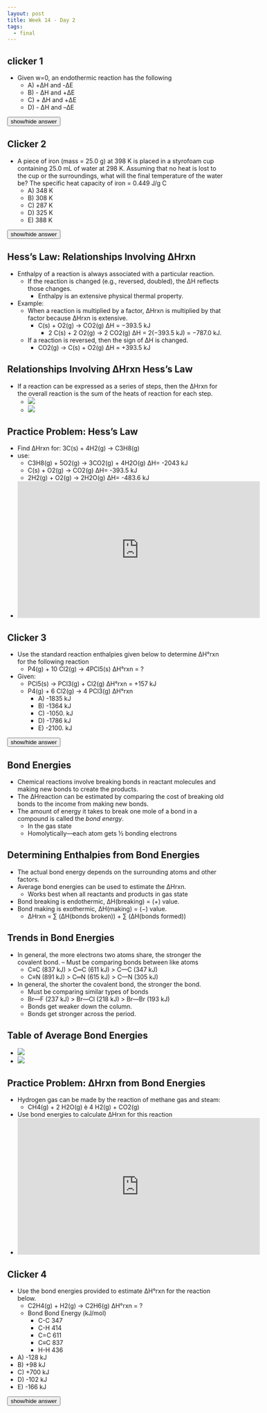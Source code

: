 ```yaml
---
layout: post
title: Week 14 - Day 2
tags:
  - final
---
```


## clicker 1

+ Given w=0, an endothermic reaction has the following
  + A) +ΔH and -ΔE
  + B) - ΔH and +ΔE
  + C) + ΔH and +ΔE
  + D) - ΔH and –ΔE

<span id="c6" style="display:none">If w = 0, no work done, endothermic so heat must flow into the system
both positive (C)</span>
<input type="button" onclick="$('#c6').toggle()" value="show/hide answer"/>


## Clicker 2

+ A piece of iron (mass = 25.0 g) at 398 K is placed in a styrofoam cup containing 25.0 mL of water at 298 K. Assuming that no heat is lost to the cup or the surroundings, what will the final temperature of the water be? The specific heat capacity of iron = 0.449 J/g C
  + A) 348 K
  + B) 308 K
  + C) 287 K
  + D) 325 K
  + E) 388 K

<span id="c7" style="display:none">Answer: B <iframe width="560" height="315" src="https://www.youtube.com/embed/cG6zPlmIk9g" frameborder="0" allowfullscreen></iframe></span>
<input type="button" onclick="$('#c7').toggle()" value="show/hide answer"/>

## Hess’s Law: Relationships Involving ΔHrxn

+ Enthalpy of a reaction is always associated with a particular reaction.
  + If the reaction is changed (e.g., reversed, doubled), the ΔH reflects those changes.
    + Enthalpy is an extensive physical thermal property.
+ Example:
  + When a reaction is multiplied by a factor, ΔHrxn is multiplied by that factor because ΔHrxn is extensive.
    + C(s) + O2(g) → CO2(g) ΔH = −393.5 kJ
      + 2 C(s) + 2 O2(g) → 2 CO2(g) ΔH = 2(−393.5 kJ) = −787.0 kJ.
  + If a reaction is reversed, then the sign of ΔH is changed.
    + CO2(g) → C(s) + O2(g) ΔH = +393.5 kJ

## Relationships Involving ΔHrxn Hess’s Law

+ If a reaction can be expressed as a series of steps, then the ΔHrxn for the overall reaction is the sum of the heats of reaction for each step.
  + ![](../../../assets/2016-11-16-week-14-day-2-64bca.png)
  + ![](../../../assets/2016-11-16-week-14-day-2-ff56d.png)

## Practice Problem: Hess’s Law

+ Find ΔHrxn for: 3C(s) + 4H2(g) -> C3H8(g)
+ use:
  + C3H8(g) + 5O2(g) -> 3CO2(g) + 4H2O(g) ΔH= -2043 kJ
  + C(s) + O2(g) -> CO2(g) ΔH= -393.5 kJ
  + 2H2(g) + O2(g) -> 2H2O(g) ΔH= -483.6 kJ
+ <iframe width="560" height="315" src="https://www.youtube.com/embed/een57GXMuKM" frameborder="0" allowfullscreen></iframe>

## Clicker 3

+ Use the standard reaction enthalpies given below to determine ΔH°rxn for the following reaction
  + P4(g) + 10 Cl2(g) → 4PCl5(s) ΔH°rxn = ?
+ Given:
  + PCl5(s) → PCl3(g) + Cl2(g) ΔH°rxn = +157 kJ
  + P4(g) + 6 Cl2(g) → 4 PCl3(g) ΔH°rxn
    + A) -1835 kJ
    + B) -1364 kJ
    + C) -1050. kJ
    + D) -1786 kJ
    + E) -2100. kJ

<span id="c7" style="display:none">Answer: A <iframe width="560" height="315" src="https://www.youtube.com/embed/TzY2Y0j8J-A" frameborder="0" allowfullscreen></iframe></span>
<input type="button" onclick="$('#c7').toggle()" value="show/hide answer"/>

## Bond Energies

+ Chemical reactions involve breaking bonds in reactant molecules and making new bonds to create the products.
+ The ΔHreaction can be estimated by comparing the cost of breaking old bonds to the income from making new bonds.
+ The amount of energy it takes to break one mole of a bond in a compound is called the *bond energy*.
  + In the gas state
  + Homolytically—each atom gets ½ bonding electrons

## Determining Enthalpies from Bond Energies

+ The actual bond energy depends on the surrounding atoms and other factors.
+ Average bond energies can be used to estimate the ΔHrxn.
  + Works best when all reactants and products in gas state
+ Bond breaking is endothermic, ΔH(breaking) = (+) value.
+ Bond making is exothermic, ΔH(making) = (−) value.
  + ΔHrxn = ∑ (ΔH(bonds broken)) + ∑ (ΔH(bonds formed))

## Trends in Bond Energies

+ In general, the more electrons two atoms share, the stronger the covalent bond. – Must be comparing bonds between like atoms
  + C≡C (837 kJ) > C═C (611 kJ) > C—C (347 kJ)
  + C≡N (891 kJ) > C═N (615 kJ) > C—N (305 kJ)
+ In general, the shorter the covalent bond, the stronger the bond.
  + Must be comparing similar types of bonds
  + Br—F (237 kJ) > Br—Cl (218 kJ) > Br—Br (193 kJ)
  + Bonds get weaker down the column.
  + Bonds get stronger across the period.

## Table of Average Bond Energies

+ ![](../../../assets/2016-11-16-week-14-day-2-a681e.png)
+ ![](../../../assets/2016-11-16-week-14-day-2-157b7.png)

## Practice Problem: ΔHrxn from Bond Energies

+ Hydrogen gas can be made by the reaction of methane gas and steam:
  + CH4(g) + 2 H2O(g) è 4 H2(g) + CO2(g)
+ Use bond energies to calculate ΔHrxn for this reaction
+ <iframe width="560" height="315" src="https://www.youtube.com/embed/U0K3MFemXac" frameborder="0" allowfullscreen></iframe>

## Clicker 4

+ Use the bond energies provided to estimate ΔH°rxn for the reaction
below.
  + C2H4(g) + H2(g) → C2H6(g) ΔH°rxn = ?
  + Bond Bond Energy (kJ/mol)
    + C-C 347
    + C-H 414
    + C=C 611
    + C≡C 837
    + H-H 436
+ A) -128 kJ
+ B) +98 kJ
+ C) +700 kJ
+ D) -102 kJ
+ E) -166 kJ

<span id="c8" style="display:none">Answer: A</span>
<input type="button" onclick="$('#c8').toggle()" value="show/hide answer"/>

